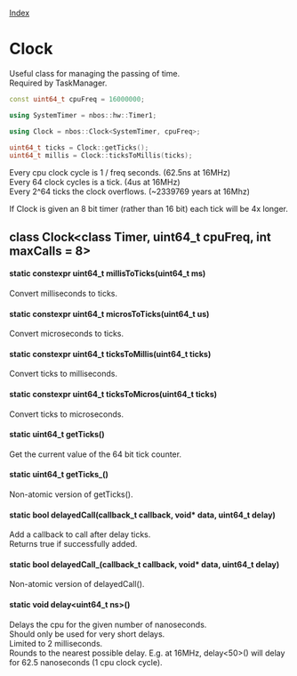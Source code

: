 [Index](../index.hpp.md#index)

# Clock

Useful class for managing the passing of time.<br>
Required by TaskManager.

```c++
const uint64_t cpuFreq = 16000000;

using SystemTimer = nbos::hw::Timer1;

using Clock = nbos::Clock<SystemTimer, cpuFreq>;

uint64_t ticks = Clock::getTicks();
uint64_t millis = Clock::ticksToMillis(ticks);
```

Every cpu clock cycle is 1 / freq seconds. (62.5ns at 16MHz)<br>
Every 64 clock cycles is a tick. (4us at 16MHz)<br>
Every 2^64 ticks the clock overflows. (~2339769 years at 16Mhz)

If Clock is given an 8 bit timer (rather than 16 bit) each tick will be
4x longer.

## class Clock<class Timer, uint64_t cpuFreq, int maxCalls = 8\>

#### static constexpr uint64_t millisToTicks(uint64_t ms)
Convert milliseconds to ticks.

#### static constexpr uint64_t microsToTicks(uint64_t us)
Convert microseconds to ticks.

#### static constexpr uint64_t ticksToMillis(uint64_t ticks)
Convert ticks to milliseconds.

#### static constexpr uint64_t ticksToMicros(uint64_t ticks)
Convert ticks to microseconds.

#### static uint64_t getTicks()
Get the current value of the 64 bit tick counter.

#### static uint64_t getTicks_()
Non-atomic version of getTicks().

#### static bool delayedCall(callback_t callback, void\* data, uint64_t delay)
Add a callback to call after delay ticks.<br>
Returns true if successfully added.

#### static bool delayedCall_(callback_t callback, void\* data, uint64_t delay)
Non-atomic version of delayedCall().

#### static void delay<uint64_t ns\>()
Delays the cpu for the given number of nanoseconds.<br>
Should only be used for very short delays.<br>
Limited to 2 milliseconds.<br>
Rounds to the nearest possible delay. E.g. at 16MHz, delay<50\>() will
delay for 62.5 nanoseconds (1 cpu clock cycle).
